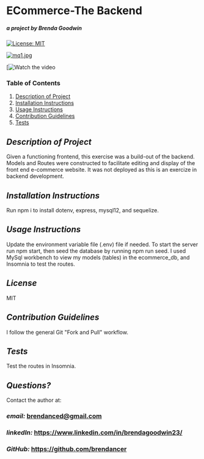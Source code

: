 # ECommerce-The Backend

##### _a project by_ Brenda Goodwin

[![License: MIT](https://img.shields.io/badge/License-MIT-yellow.svg)](https://opensource.org/licenses/MIT)

[![mq1.jpg](https://i.postimg.cc/Nfx1sd9F/mq1.jpg)](https://postimg.cc/VddS4BFP)

[![Watch the video](https://youtu.be/3wGaufzKnag)

### Table of Contents

1. [Description of Project](#description)
2. [Installation Instructions](#installation)
3. [Usage Instructions](#usage)
4. [Contribution Guidelines](#contribution)
5. [Tests](#tests)

## _Description of Project_ <a name="description"></a>

Given a functioning frontend, this exercise was a build-out of the backend. Models and Routes were constructed to facilitate editing and display of the front end e-commerce website. It was not deployed as this is an exercize in backend development.

## _Installation Instructions_ <a name="installation"></a>

Run npm i to install dotenv, express, mysql12, and sequelize.

## _Usage Instructions_ <a name="usage"></a>

Update the environment variable file (.env) file if needed. To start the server run npm start, then seed the database by running npm run seed. I used MySql workbench to view my models (tables) in the ecommerce_db, and Insomnia to test the routes.

## _License_

MIT

## _Contribution Guidelines_ <a name="contribution"></a>

I follow the general Git "Fork and Pull" workflow.

## _Tests_ <a name="tests"></a>

Test the routes in Insomnia.

## _Questions?_

Contact the author at:

### _email:_ brendanced@gmail.com

### _linkedIn:_ https://www.linkedin.com/in/brendagoodwin23/

### _GitHub:_ https://github.com/brendancer
